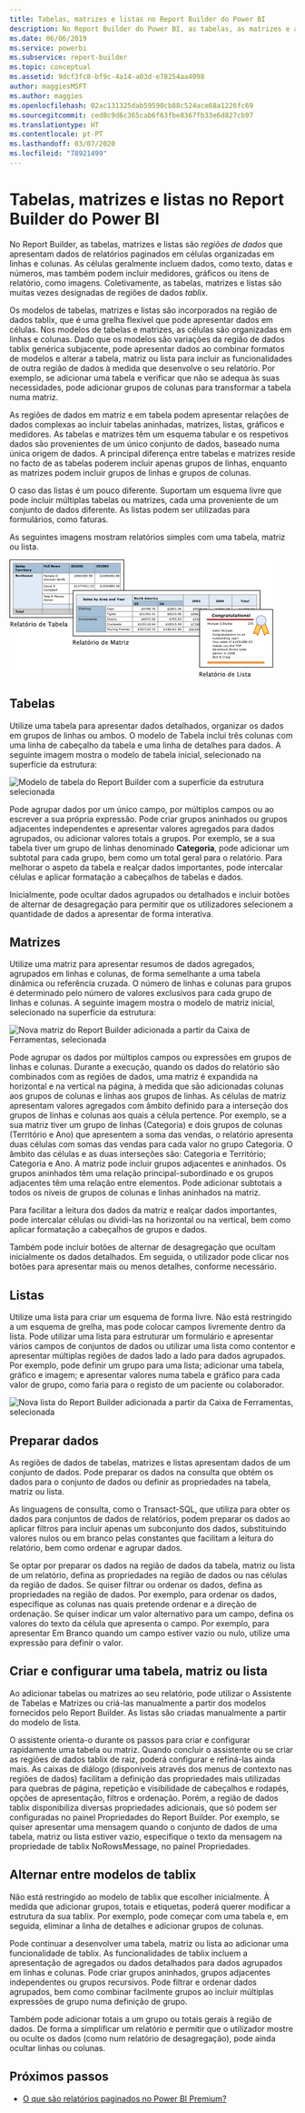 ```yaml
---
title: Tabelas, matrizes e listas no Report Builder do Power BI
description: No Report Builder do Power BI, as tabelas, as matrizes e as listas são regiões de dados que apresentam dados de relatórios paginados em células organizadas em linhas e colunas.
ms.date: 06/06/2019
ms.service: powerbi
ms.subservice: report-builder
ms.topic: conceptual
ms.assetid: 9dcf3fc8-bf9c-4a14-a03d-e78254aa4098
author: maggiesMSFT
ms.author: maggies
ms.openlocfilehash: 02ac131325dab59590cb88c524ace68a1226fc69
ms.sourcegitcommit: ced8c9d6c365cab6f63fbe8367fb33e6d827cb97
ms.translationtype: HT
ms.contentlocale: pt-PT
ms.lasthandoff: 03/07/2020
ms.locfileid: "78921499"
---
```

# <a name="tables-matrixes-and-lists-in-power-bi-report-builder"></a>Tabelas, matrizes e listas no Report Builder do Power BI
 No Report Builder, as tabelas, matrizes e listas são *regiões de dados* que apresentam dados de relatórios paginados em células organizadas em linhas e colunas. As células geralmente incluem dados, como texto, datas e números, mas também podem incluir medidores, gráficos ou itens de relatório, como imagens. Coletivamente, as tabelas, matrizes e listas são muitas vezes designadas de regiões de dados *tablix*.  
  
 Os modelos de tabelas, matrizes e listas são incorporados na região de dados tablix, que é uma grelha flexível que pode apresentar dados em células. Nos modelos de tabelas e matrizes, as células são organizadas em linhas e colunas. Dado que os modelos são variações da região de dados tablix genérica subjacente, pode apresentar dados ao combinar formatos de modelos e alterar a tabela, matriz ou lista para incluir as funcionalidades de outra região de dados à medida que desenvolve o seu relatório. Por exemplo, se adicionar uma tabela e verificar que não se adequa às suas necessidades, pode adicionar grupos de colunas para transformar a tabela numa matriz.  
  
 As regiões de dados em matriz e em tabela podem apresentar relações de dados complexas ao incluir tabelas aninhadas, matrizes, listas, gráficos e medidores. As tabelas e matrizes têm um esquema tabular e os respetivos dados são provenientes de um único conjunto de dados, baseado numa única origem de dados. A principal diferença entre tabelas e matrizes reside no facto de as tabelas poderem incluir apenas grupos de linhas, enquanto as matrizes podem incluir grupos de linhas e grupos de colunas.  
  
 O caso das listas é um pouco diferente. Suportam um esquema livre que pode incluir múltiplas tabelas ou matrizes, cada uma proveniente de um conjunto de dados diferente. As listas podem ser utilizadas para formulários, como faturas.  
  
 As seguintes imagens mostram relatórios simples com uma tabela, matriz ou lista.  

![Tabela, matriz e lista do Report Builder](media/report-builder-tables-matrices-lists/report-builder-table-matrix-list.png)
  
##  <a name="Table"></a> Tabelas  
 Utilize uma tabela para apresentar dados detalhados, organizar os dados em grupos de linhas ou ambos. O modelo de Tabela inclui três colunas com uma linha de cabeçalho da tabela e uma linha de detalhes para dados. A seguinte imagem mostra o modelo de tabela inicial, selecionado na superfície da estrutura:  

![Modelo de tabela do Report Builder com a superfície da estrutura selecionada](media/report-builder-tables-matrices-lists/report-builder-new-table.png)
  
 Pode agrupar dados por um único campo, por múltiplos campos ou ao escrever a sua própria expressão. Pode criar grupos aninhados ou grupos adjacentes independentes e apresentar valores agregados para dados agrupados, ou adicionar valores totais a grupos. Por exemplo, se a sua tabela tiver um grupo de linhas denominado **Categoria**, pode adicionar um subtotal para cada grupo, bem como um total geral para o relatório. Para melhorar o aspeto da tabela e realçar dados importantes, pode intercalar células e aplicar formatação a cabeçalhos de tabelas e dados.  
  
 Inicialmente, pode ocultar dados agrupados ou detalhados e incluir botões de alternar de desagregação para permitir que os utilizadores selecionem a quantidade de dados a apresentar de forma interativa.  
  
##  <a name="Matrix"></a> Matrizes  
 Utilize uma matriz para apresentar resumos de dados agregados, agrupados em linhas e colunas, de forma semelhante a uma tabela dinâmica ou referência cruzada. O número de linhas e colunas para grupos é determinado pelo número de valores exclusivos para cada grupo de linhas e colunas. A seguinte imagem mostra o modelo de matriz inicial, selecionado na superfície da estrutura:  

![Nova matriz do Report Builder adicionada a partir da Caixa de Ferramentas, selecionada](media/report-builder-tables-matrices-lists/report-builder-new-matrix.png)
 
 Pode agrupar os dados por múltiplos campos ou expressões em grupos de linhas e colunas. Durante a execução, quando os dados do relatório são combinados com as regiões de dados, uma matriz é expandida na horizontal e na vertical na página, à medida que são adicionadas colunas aos grupos de colunas e linhas aos grupos de linhas. As células de matriz apresentam valores agregados com âmbito definido para a interseção dos grupos de linhas e colunas aos quais a célula pertence. Por exemplo, se a sua matriz tiver um grupo de linhas (Categoria) e dois grupos de colunas (Território e Ano) que apresentem a soma das vendas, o relatório apresenta duas células com somas das vendas para cada valor no grupo Categoria. O âmbito das células e as duas interseções são: Categoria e Território; Categoria e Ano. A matriz pode incluir grupos adjacentes e aninhados. Os grupos aninhados têm uma relação principal-subordinado e os grupos adjacentes têm uma relação entre elementos. Pode adicionar subtotais a todos os níveis de grupos de colunas e linhas aninhados na matriz.  
  
 Para facilitar a leitura dos dados da matriz e realçar dados importantes, pode intercalar células ou dividi-las na horizontal ou na vertical, bem como aplicar formatação a cabeçalhos de grupos e dados.  
  
 Também pode incluir botões de alternar de desagregação que ocultam inicialmente os dados detalhados. Em seguida, o utilizador pode clicar nos botões para apresentar mais ou menos detalhes, conforme necessário.  
  
##  <a name="List"></a> Listas  
 Utilize uma lista para criar um esquema de forma livre. Não está restringido a um esquema de grelha, mas pode colocar campos livremente dentro da lista. Pode utilizar uma lista para estruturar um formulário e apresentar vários campos de conjuntos de dados ou utilizar uma lista como contentor e apresentar múltiplas regiões de dados lado a lado para dados agrupados. Por exemplo, pode definir um grupo para uma lista; adicionar uma tabela, gráfico e imagem; e apresentar valores numa tabela e gráfico para cada valor de grupo, como faria para o registo de um paciente ou colaborador.  

![Nova lista do Report Builder adicionada a partir da Caixa de Ferramentas, selecionada](media/report-builder-tables-matrices-lists/report-builder-new-list.png)
  
##  <a name="PreparingData"></a> Preparar dados  
 As regiões de dados de tabelas, matrizes e listas apresentam dados de um conjunto de dados. Pode preparar os dados na consulta que obtém os dados para o conjunto de dados ou definir as propriedades na tabela, matriz ou lista.  
  
 As linguagens de consulta, como o Transact-SQL, que utiliza para obter os dados para conjuntos de dados de relatórios, podem preparar os dados ao aplicar filtros para incluir apenas um subconjunto dos dados, substituindo valores nulos ou em branco pelas constantes que facilitam a leitura do relatório, bem como ordenar e agrupar dados.  
  
 Se optar por preparar os dados na região de dados da tabela, matriz ou lista de um relatório, defina as propriedades na região de dados ou nas células da região de dados. Se quiser filtrar ou ordenar os dados, defina as propriedades na região de dados. Por exemplo, para ordenar os dados, especifique as colunas nas quais pretende ordenar e a direção de ordenação. Se quiser indicar um valor alternativo para um campo, defina os valores do texto da célula que apresenta o campo. Por exemplo, para apresentar Em Branco quando um campo estiver vazio ou nulo, utilize uma expressão para definir o valor.  
  
##  <a name="BuildingConfiguringTableMatrixList"></a> Criar e configurar uma tabela, matriz ou lista  
 Ao adicionar tabelas ou matrizes ao seu relatório, pode utilizar o Assistente de Tabelas e Matrizes ou criá-las manualmente a partir dos modelos fornecidos pelo Report Builder. As listas são criadas manualmente a partir do modelo de lista.  
  
 O assistente orienta-o durante os passos para criar e configurar rapidamente uma tabela ou matriz. Quando concluir o assistente ou se criar as regiões de dados tablix de raiz, poderá configurar e refiná-las ainda mais. As caixas de diálogo (disponíveis através dos menus de contexto nas regiões de dados) facilitam a definição das propriedades mais utilizadas para quebras de página, repetição e visibilidade de cabeçalhos e rodapés, opções de apresentação, filtros e ordenação. Porém, a região de dados tablix disponibiliza diversas propriedades adicionais, que só podem ser configuradas no painel Propriedades do Report Builder. Por exemplo, se quiser apresentar uma mensagem quando o conjunto de dados de uma tabela, matriz ou lista estiver vazio, especifique o texto da mensagem na propriedade de tablix NoRowsMessage, no painel Propriedades.  
  
##  <a name="ChangingBetweenTablixTemplates"></a> Alternar entre modelos de tablix  
 Não está restringido ao modelo de tablix que escolher inicialmente. À medida que adicionar grupos, totais e etiquetas, poderá querer modificar a estrutura da sua tablix. Por exemplo, pode começar com uma tabela e, em seguida, eliminar a linha de detalhes e adicionar grupos de colunas.  
  
 Pode continuar a desenvolver uma tabela, matriz ou lista ao adicionar uma funcionalidade de tablix. As funcionalidades de tablix incluem a apresentação de agregados ou dados detalhados para dados agrupados em linhas e colunas. Pode criar grupos aninhados, grupos adjacentes independentes ou grupos recursivos. Pode filtrar e ordenar dados agrupados, bem como combinar facilmente grupos ao incluir múltiplas expressões de grupo numa definição de grupo.  
  
 Também pode adicionar totais a um grupo ou totais gerais à região de dados. De forma a simplificar um relatório e permitir que o utilizador mostre ou oculte os dados (como num relatório de desagregação), pode ainda ocultar linhas ou colunas. 

## <a name="next-steps"></a>Próximos passos

- [O que são relatórios paginados no Power BI Premium?](paginated-reports-report-builder-power-bi.md)
